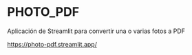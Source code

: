 # PHOTO_PDF
Aplicación de Streamlit para convertir una o varias fotos a PDF

https://photo-pdf.streamlit.app/
